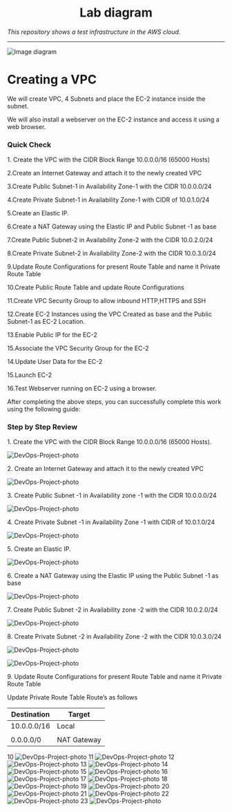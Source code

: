<h1 align="center">Lab diagram</h1>

_This repository shows a test infrastructure in the AWS cloud._

---

![Image diagram](https://github.com/san-vivt/VPC-DevOps-project/raw/main/src/VPC-Test-project.drawio.png)

# Creating a VPC


We will create VPC, 4 Subnets and place the EC-2 instance inside the subnet.

We will also install a webserver on the EC-2 instance and access it using a web browser.

### Quick Check

  1\. Create the VPC with the CIDR Block Range 10.0.0.0/16 (65000 Hosts)

  2.Create an Internet Gateway and attach it to the newly created VPC

  3.Create Public Subnet-1 in Availability Zone-1 with the CIDR 10.0.0.0/24

  4.Create Private Subnet-1 in Availability Zone-1 with CIDR of 10.0.1.0/24

  5.Create an Elastic IP.

  6.Create a NAT Gateway using the Elastic IP and Public Subnet -1 as base

  7.Create Public Subnet-2 in Availability Zone-2 with the CIDR 10.0.2.0/24

  8.Create Private Subnet-2 in Availability Zone-2 with the CIDR 10.0.3.0/24

  9.Update Route Configurations for present Route Table and name it Private Route Table

  10.Create Public Route Table and update Route Configurations

  11.Create VPC Security Group to allow inbound HTTP,HTTPS and SSH

  12.Create EC-2 Instances using the VPC Created as base and the Public Subnet-1 as EC-2 Location.

  13.Enable Public IP for the EC-2 

  15.Associate the VPC Security Group for the EC-2

  14.Update User Data for the EC-2

  15.Launch EC-2

  16.Test Webserver running on EC-2 using a browser.

After completing the above steps, you can successfully complete this work using the following guide:


### Step by Step Review

  1\. Create the VPC with the CIDR Block Range 10.0.0.0/16 (65000 Hosts).

![DevOps-Project-photo](https://github.com/san-vivt/VPC-DevOps-project/raw/main/src/DevOps-Project-photo1.png)

  2\. Create an Internet Gateway and attach it to the newly created VPC

![DevOps-Project-photo](https://github.com/san-vivt/VPC-DevOps-project/raw/main/src/DevOps-Project-photo2.png)

  3\. Create Public Subnet -1 in Availability zone -1 with the CIDR 10.0.0.0/24

![DevOps-Project-photo](https://github.com/san-vivt/VPC-DevOps-project/raw/main/src/DevOps-Project-photo3.png)

  4\. Create Private Subnet -1 in Availability Zone -1 with CIDR of 10.0.1.0/24

![DevOps-Project-photo](https://github.com/san-vivt/VPC-DevOps-project/raw/main/src/DevOps-Project-photo4.png)

  5\. Create an Elastic IP.

![DevOps-Project-photo](https://github.com/san-vivt/VPC-DevOps-project/raw/main/src/DevOps-Project-photo5.png)

  6\. Create a NAT Gateway using the Elastic IP using the Public Subnet -1 as base

![DevOps-Project-photo](https://github.com/san-vivt/VPC-DevOps-project/raw/main/src/DevOps-Project-photo6.png)

  7\. Create Public Subnet -2 in Availability zone -2 with the CIDR 10.0.2.0/24

![DevOps-Project-photo](https://github.com/san-vivt/VPC-DevOps-project/raw/main/src/DevOps-Project-photo7.png)

  8\. Create Private Subnet -2 in Availability Zone -2 with the CIDR 10.0.3.0/24

![DevOps-Project-photo](https://github.com/san-vivt/VPC-DevOps-project/raw/main/src/DevOps-Project-photo8.png)



![DevOps-Project-photo](https://github.com/san-vivt/VPC-DevOps-project/raw/main/src/DevOps-Project-photo9.png)

  9\. Update Route Configurations for present Route Table and name it Private Route Table

Update Private Route Table Route’s as follows

| Destination |   Target    |
| ----------- | ----------- |
| 10.0.0.0/16 |    Local    |
|             |             |
| 0.0.0.0/0   | NAT Gateway |


10
![DevOps-Project-photo](https://github.com/san-vivt/VPC-DevOps-project/raw/main/src/DevOps-Project-photo10.png)
11
![DevOps-Project-photo](https://github.com/san-vivt/VPC-DevOps-project/raw/main/src/DevOps-Project-photo11.png)
12
![DevOps-Project-photo](https://github.com/san-vivt/VPC-DevOps-project/raw/main/src/DevOps-Project-photo12.png)
13
![DevOps-Project-photo](https://github.com/san-vivt/VPC-DevOps-project/raw/main/src/DevOps-Project-photo13.png)
14
![DevOps-Project-photo](https://github.com/san-vivt/VPC-DevOps-project/raw/main/src/DevOps-Project-photo14.png)
15
![DevOps-Project-photo](https://github.com/san-vivt/VPC-DevOps-project/raw/main/src/DevOps-Project-photo15.png)
16
![DevOps-Project-photo](https://github.com/san-vivt/VPC-DevOps-project/raw/main/src/DevOps-Project-photo16.png)
17
![DevOps-Project-photo](https://github.com/san-vivt/VPC-DevOps-project/raw/main/src/DevOps-Project-photo17.png)
18
![DevOps-Project-photo](https://github.com/san-vivt/VPC-DevOps-project/raw/main/src/DevOps-Project-photo18.png)
19
![DevOps-Project-photo](https://github.com/san-vivt/VPC-DevOps-project/raw/main/src/DevOps-Project-photo19.png)
20
![DevOps-Project-photo](https://github.com/san-vivt/VPC-DevOps-project/raw/main/src/DevOps-Project-photo20.png)
21
![DevOps-Project-photo](https://github.com/san-vivt/VPC-DevOps-project/raw/main/src/DevOps-Project-photo21.png)
22
![DevOps-Project-photo](https://github.com/san-vivt/VPC-DevOps-project/raw/main/src/DevOps-Project-photo22.png)
23
![DevOps-Project-photo](https://github.com/san-vivt/VPC-DevOps-project/raw/main/src/DevOps-Project-photo23.png)
<!---

**1. In the left navigation menu, choose _Elastic IPs_.**
**2. Choose _Allocate Elastic IP_ address.**
**3. On the Allocate Elastic IP address page, leave the settings as is, and choose _Allocate_.**

### In the left navigation menu, choose _VPC Dashboard_.

**1. Choose _Create VPC_.**
**2. For Step 1: _Select a VPC Configuration_, choose _VPC with Public and Private Subnets_.**
**3. **




<h1 align="center">Vue Baremetrics Calendar</h1>

<p align="center">

<img src="https://img.shields.io/badge/made%20by-silentlad-blue.svg" >

<img src="https://img.shields.io/npm/v/vue2-baremetrics-calendar">

<img src="https://img.shields.io/badge/vue-2.6.10-green.svg">

<img src="https://badges.frapsoft.com/os/v1/open-source.svg?v=103" >

<img src="https://img.shields.io/github/stars/silent-lad/Vue2BaremetricsCalendar.svg?style=flat">

<img src="https://img.shields.io/github/languages/top/silent-lad/Vue2BaremetricsCalendar.svg">

<img src="https://img.shields.io/github/issues/silent-lad/Vue2BaremetricsCalendar.svg">

<img src="https://img.shields.io/badge/PRs-welcome-brightgreen.svg?style=flat">
</p>


_A Vue.js wrapper for the beautiful date-range picker made by the **[Baremetrics](https://baremetrics.com)** team._

---

The Vue-Baremetrics date range picker is a simplified solution for selecting both date ranges and single dates all from a single calender view. With a revamped minimalistic redesign.

Redesigned and Wrapped for Vue.js by [Divyansh Tripathi](https://silentlad.com)

# [View a demo](https://silent-lad.github.io/Vue2BaremetricsCalendar/#/)

## [NPM Package](https://npmjs.com/package/vue2-baremetrics-calendar)

<p align="center">
<img src="https://media.giphy.com/media/VFvkCMvXvlTNAGuaZm/giphy.gif">
</p>

# Installation

`npm i --save vue2-baremetrics-calendar`

## Usage

### Global Usage

Global Registeration via Vue.use() method.

```js
// main.js
import Vue from "vue";
import App from "./App.vue";
import router from "./router";
// import the plugin
import Calendar from "vue2-baremetrics-calendar";

Vue.config.productionTip = false;

// use the plugin
Vue.use(Calendar);

new Vue({
  router,
  render: h => h(App)
}).$mount("#app");
```

Once registered you can use the component in its default settings with as follows:-

```html
<Calendar
  type="double"
  @rangeEdit="processDateRange()"
  elementName="doubleRangePicker"
/>

<Calendar
  type="single"
  @dateEdit="processDate()"
  elementName="singleRangePicker"
/>
```

**REMEMBER _elementName_ is the only required prop and it should be different for each datepicker in your component**

```html
<template>
  <div id="app">
    <Calendar
      @rangeEdit="processOutput"
      type="double"
      elementName="otherRangePicker"
    />

    <Calendar
      @dateEdit="processOutput"
      type="single"
      elementName="primaryRangePicker"
    />
  </div>
</template>

<script>
  import Calendar from "./components/Calendar";
  export default {
    components: {
      Calendar
    },
    methods: {
      processOutput(output) {
        console.log(output);
      }
    }
  };
</script>
```

# Events Emitted -

| Name       | Type   | Output                             | Description                      |
| ---------- | ------ | ---------------------------------- | -------------------------------- |
| `dateEdit` | double | [Timestamp(begin), Timestamp(end)] | Array of start date and end date |
| `dateEdit` | single | Timestamp                          | Selected date Timestamp          |

# Base Calendar Props

- **elementName** _\*required_ `[string]`
  - DOM object of the calendar div you're working on
- **earliest_date** `[date YYYY-MM-DD]`
  - The earliest date to show in the calendar
- **latest_date** `[date YYYY-MM-DD]`
  - The latest date to show in the calendar
- **format** `[object]`
  - Object containing formatting strings for.. you guessed it.. formatting your dates
  ```js
    format: {
      input: 'MMMM D, YYYY', // Format for the input fields
      jump_month: 'MMMM', // Format for the month switcher
      jump_year: 'YYYY' // Format for the year switcher
    }
  ```
- **days_array** `[array]`
  - Array of the 7 strings you'd like to represent your days in the calendar
  ```js
  days_array: ["S", "M", "T", "W", "T", "F", "S"];
  ```

### Single Calendar Props

- **current_date** `[date YYYY-MM-DD]`
  - The date to start the calendar on
- **required** `[boolean]`
  - Toggle if this field must have always have a valid selected date
- **placeholder** `[string]`
  - Set placeholder text (note this will only apply if the required key is set to `false`). The default will be whatever moment date format you're using. (i.e. 'M/D/YYYY')

### Double Calendar Props

- **start_date** `[date YYYY-MM-DD]`
  - The date to start the selection on for the calendar
- **end_date** `[date YYYY-MM-DD]`
  - The date to end the selection on for the calendar
- **same_day_range** `[boolean]`
  - Allow a range selection of a single day
- **format** `[preset key in format object] // see above`
  - The double calendar adds the `preset` key to the format object for formatting the preset dates in the preset dropdown
- **presets** `[boolean] or [object]`
  - If you don't want to show the preset link just set this to `false` otherwise the default is true which will just give you a basic preset of.. yep.. presets. BOOM!
  - Otherwise, if you want to customize it up you can include an array of preset objects. Something like:
  ```js
  presets: [
    {
      label: "Last month",
      start: moment()
        .subtract(1, "month")
        .startOf("month"),
      end: moment()
        .subtract(1, "month")
        .endOf("month")
    },
    {
      label: "Last year",
      start: moment()
        .subtract(1, "year")
        .startOf("year"),
      end: moment()
        .subtract(1, "year")
        .endOf("year")
    }
  ];
  ```
-->
